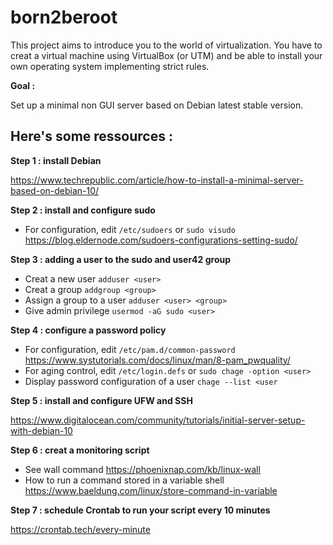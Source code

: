 # born2beroot
This project aims to introduce you to the world of virtualization. 
You have to creat a virtual machine using VirtualBox (or UTM) and be able to install your own operating system implementing strict rules.

   **Goal :**
   
Set up a minimal non GUI server based on Debian latest stable version.

## Here's some ressources :
**Step 1 : install Debian**

https://www.techrepublic.com/article/how-to-install-a-minimal-server-based-on-debian-10/

**Step 2 : install and configure sudo**

- For configuration, edit `/etc/sudoers` or `sudo visudo`
https://blog.eldernode.com/sudoers-configurations-setting-sudo/

**Step 3 : adding a user to the sudo and user42 group**

- Creat a new user `adduser <user>`
- Creat a group `addgroup <group>`
- Assign a group to a user `adduser <user> <group>`
- Give admin privilege `usermod -aG sudo <user>`

**Step 4 : configure a password policy**

- For configuration, edit `/etc/pam.d/common-password`
https://www.systutorials.com/docs/linux/man/8-pam_pwquality/
- For aging control, edit `/etc/login.defs` or `sudo chage -option <user>`
- Display password configuration of a user `chage --list <user`

**Step 5 : install and configure UFW and SSH**

https://www.digitalocean.com/community/tutorials/initial-server-setup-with-debian-10

**Step 6 : creat a monitoring script**

- See wall command https://phoenixnap.com/kb/linux-wall
- How to run a command stored in a variable shell https://www.baeldung.com/linux/store-command-in-variable

**Step 7 : schedule Crontab to run your script every 10 minutes**

https://crontab.tech/every-minute
